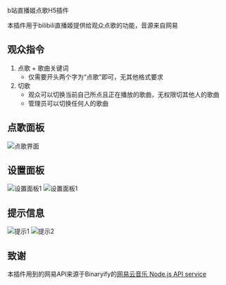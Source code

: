 b站直播姬点歌H5插件

本插件用于bilibili直播姬提供给观众点歌的功能，音源来自网易

## 观众指令
1. 点歌 + 歌曲关键词 
   - 仅需要开头两个字为“点歌”即可，无其他格式要求
2. 切歌 
    - 观众可以切换当前自己所点且正在播放的歌曲，无权限切其他人的歌曲
    - 管理员可以切换任何人的歌曲

## 点歌面板
![点歌界面](http://plugin.changsheng.space/images/%E7%82%B9%E6%AD%8C%E7%95%8C%E9%9D%A2.png)

## 设置面板
![设置面板1](http://plugin.changsheng.space/images/%E8%AE%BE%E7%BD%AE%E7%95%8C%E9%9D%A21.jpg)
![设置面板1](http://plugin.changsheng.space/images/%E8%AE%BE%E7%BD%AE%E7%95%8C%E9%9D%A22.jpg)


## 提示信息
![提示1](http://plugin.changsheng.space/images/%E6%8F%90%E7%A4%BA1.png)
![提示2](http://plugin.changsheng.space/images/%E6%8F%90%E7%A4%BA2.png)




## 致谢
本插件用到的网易API来源于Binaryify的[网易云音乐 Node.js API service](https://github.com/Binaryify/NeteaseCloudMusicApi)